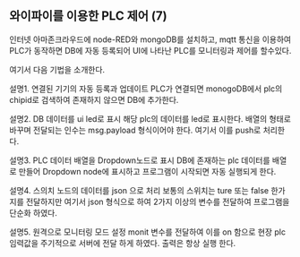 ## 와이파이를 이용한 PLC 제어 (7) 
인터넷 아마존크라우드에 node-RED와 mongoDB를 설치하고, mqtt 통신을 이용하여 PLC가 동작하면 DB에 자동 등록되어 UI에 나타난 PLC를 모니터링과 제어를 할수있다.

여기서 다음 기법을 소개한다.

설명1. 연결된 기기의 자동 등록과 업데이트
PLC가 연결되면 monogoDB에서 plc의 chipid로 검색하여 존재하지 않으면 DB에 추가한다.

설명2. DB 데이터를 ui led로 표시
해당 plc의 데이터를 led로 표시한다. 배열의 형태로 바꾸며 전달되는 인수는 msg.payload 형식이어야 한다. 여기서 이를 push로 처리한다.

설명3. PLC 데이터 배열을 Dropdown노드로 표시
DB에 존재하는 plc 데이터를 배열로 만들어 Dropdown node에 표시하고 프로그램이 시작되면 자동 실행되게 한다.

설명4. 스의치 노드의 데이터를 json 으로 처리
보통의 스위치는 ture 또는 false 한가지를 전달하지만 여기서 json 형식으로 하여 2가지 이상의 변수를 전달하여 프로그램을 단순화 하였다. 

설명5. 원격으로 모니터링 모드 설정
monit 변수를 전달하여 이를 on 함으로 현장 plc 임력값을 주기적으로 서버에 전달 하게 하였다. 출력은 항상 실행 한다.